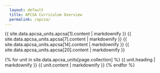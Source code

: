 ```yaml
---
  layout: default
  title: APCSA Curriculum Overview
  permalink: /apcsa/
---
```


{{ site.data.apcsa_units.apcsa[1].content | markdownify }}
{{ site.data.apcsa_units.apcsa[7].content | markdownify }}
{{ site.data.apcsa_units.apcsa[14].content | markdownify }}
{{ site.data.apcsa_units.apcsa[20].content | markdownify }}

{% for unit in site.data.apcsa_units[page.collection] %}
  {{ unit.heading | markdownify }}
  {{ unit.content | markdownify }}
{% endfor %}
